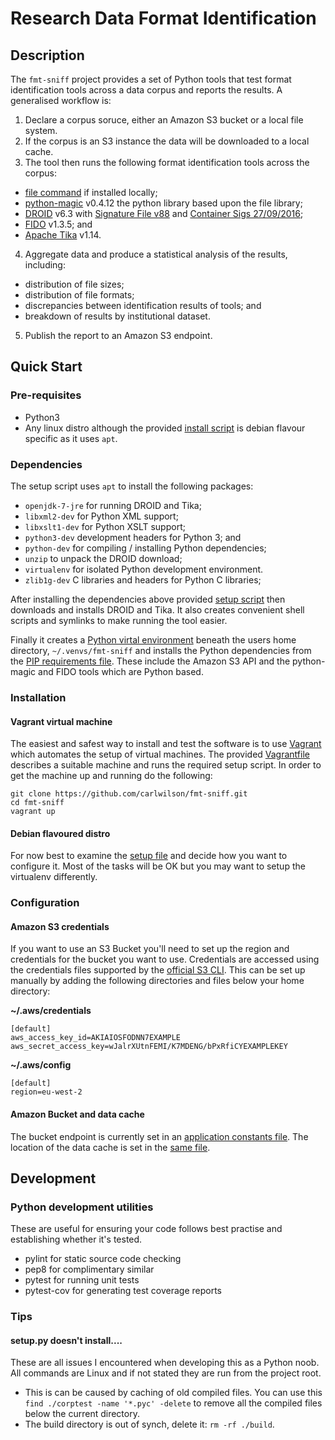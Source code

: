 Research Data Format Identification
===================================
Description
-----------
The `fmt-sniff` project provides a set of Python tools that test format
identification tools across a data corpus and reports the results. A generalised
workflow is:

1. Declare a corpus soruce, either an Amazon S3 bucket or a local file system.
2. If the corpus is an S3 instance the data will be downloaded to a local cache.
3. The tool then runs the following format identification tools across the corpus:
  - [file command](https://www.darwinsys.com/file/) if installed locally;
  - [python-magic](https://pypi.python.org/pypi/python-magic) v0.4.12 the
python library based upon the file library;
  - [DROID](http://www.nationalarchives.gov.uk/information-management/manage-information/preserving-digital-records/droid/) v6.3 with [Signature File v88](http://www.nationalarchives.gov.uk/documents/DROID_SignatureFile_V88.xml)
and [Container Sigs 27/09/2016](http://www.nationalarchives.gov.uk/documents/container-signature-20160927.xml);
  - [FIDO](http://openpreservation.org/technology/products/fido/) v1.3.5; and
  - [Apache Tika](https://tika.apache.org/) v1.14.
4. Aggregate data and produce a statistical analysis of the results, including:
  - distribution of file sizes;
  - distribution of file formats;
  - discrepancies between identification results of tools; and
  - breakdown of results by institutional dataset.
5. Publish the report to an Amazon S3 endpoint.

Quick Start
-----------
### Pre-requisites
- Python3
- Any linux distro although the provided [install script](./scripts/setup.sh) is debian flavour specific as it uses `apt`.

### Dependencies
The setup script uses `apt` to install the following packages:
  - `openjdk-7-jre` for running DROID and Tika;
  - `libxml2-dev` for Python XML support;
  - `libxslt1-dev` for Python XSLT support;
  - `python3-dev` development headers for Python 3; and
  - `python-dev` for compiling / installing Python dependencies;
  - `unzip` to unpack the DROID download;
  - `virtualenv` for isolated Python development environment.
  - `zlib1g-dev` C libraries and headers for Python C libraries;

After installing the dependencies above provided [setup script](./scripts/setup.sh) then downloads and installs DROID and Tika. It also creates convenient shell scripts and symlinks to make running the tool easier.

Finally it creates a [Python virtal environment](http://docs.python-guide.org/en/latest/dev/virtualenvs/) beneath the users home directory, `~/.venvs/fmt-sniff` and installs the Python dependencies from the [PIP requirements file](./requirements.txt). These include
the Amazon S3 API and the python-magic and FIDO tools which are Python based.

### Installation
#### Vagrant virtual machine
The easiest and safest way to install and test the software is to use
[Vagrant](https://www.vagrantup.com/) which automates the setup of virtual machines. The provided [Vagrantfile](./Vagrantfile) describes a suitable machine
and runs the required setup script. In order to get the machine up and running do the following:

    git clone https://github.com/carlwilson/fmt-sniff.git
    cd fmt-sniff
    vagrant up

#### Debian flavoured distro
For now best to examine the [setup file](./scripts/setup.sh) and decide how you
want to configure it. Most of the tasks will be OK but you may want to setup the
virtualenv differently.

### Configuration
#### Amazon S3 credentials
If you want to use an S3 Bucket you'll need to set up the region and credentials
for the bucket you want to use. Credentials are accessed using the credentials
files supported by the [official S3 CLI](http://docs.aws.amazon.com/cli/latest/userguide/cli-chap-getting-started.html). This can be set up manually by adding the following directories and files below your home directory:

**~/.aws/credentials**

    [default]
    aws_access_key_id=AKIAIOSFODNN7EXAMPLE
    aws_secret_access_key=wJalrXUtnFEMI/K7MDENG/bPxRfiCYEXAMPLEKEY

**~/.aws/config**

    [default]
    region=eu-west-2

#### Amazon Bucket and data cache
The bucket endpoint is currently set in an [application constants file](https://github.com/carlwilson/fmt-sniff/blob/feat-configurable-tool-setup/corptest/const.py#L18). The location of the data cache is set in the [same file](https://github.com/carlwilson/fmt-sniff/blob/feat-configurable-tool-setup/corptest/const.py#L17).

Development
-----------

### Python development utilities
These are useful for ensuring your code follows best practise and establishing whether it's tested.

 - pylint for static source code checking
 - pep8 for complimentary similar
 - pytest for running unit tests
 - pytest-cov for generating test coverage reports

### Tips

#### setup.py doesn't install....
These are all issues I encountered when developing this as a Python noob. All commands are Linux and if not stated they are run from the project root.
 - This is can be caused by caching of old compiled files. You can use this `find ./corptest -name '*.pyc' -delete` to remove all the compiled files below the current directory.
 - The build directory is out of synch, delete it: `rm -rf ./build`.
